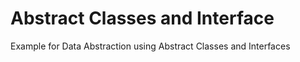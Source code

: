 # Abstract Classes and Interface

Example for Data Abstraction using Abstract Classes and Interfaces
